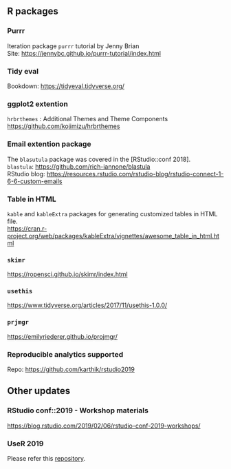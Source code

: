 ## R packages  
### Purrr 
Iteration package `purrr` tutorial by Jenny Brian  
Site: https://jennybc.github.io/purrr-tutorial/index.html  

### Tidy eval
Bookdown: https://tidyeval.tidyverse.org/  

### ggplot2 extention  
`hrbrthemes` : Additional Themes and Theme Components   
https://github.com/kojimizu/hrbrthemes  

### Email extention package
The `blasutula` package was covered in the [RStudio::conf 2018].   
`blastula`: https://github.com/rich-iannone/blastula  
RStudio blog: https://resources.rstudio.com/rstudio-blog/rstudio-connect-1-6-6-custom-emails

### Table in HTML  
`kable` and `kableExtra` packages for generating customized tables in HTML file.  
https://cran.r-project.org/web/packages/kableExtra/vignettes/awesome_table_in_html.html

### `skimr`
https://ropensci.github.io/skimr/index.html  

### `usethis`  
https://www.tidyverse.org/articles/2017/11/usethis-1.0.0/  

### `prjmgr`
https://emilyriederer.github.io/projmgr/  

### Reproducible analytics supported
Repo: https://github.com/karthik/rstudio2019  

## Other updates  
### RStudio conf::2019 - Workshop materials
https://blog.rstudio.com/2019/02/06/rstudio-conf-2019-workshops/  
### UseR 2019 
Please refer this [repository]().
